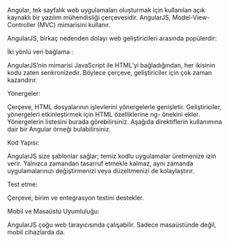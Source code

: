 Angular, tek sayfalık web uygulamaları oluşturmak için kullanılan açık kaynaklı bir yazılım mühendisliği çerçevesidir.
AngularJS, Model-View-Controller (MVC) mimarisini kullanır.

AngularJS, birkaç nedenden dolayı web geliştiricileri arasında popülerdir:

İki yönlü veri bağlama :

AngularJS’nin mimarisi JavaScript ile HTML’yi bağladığından, her ikisinin kodu zaten senkronizedir. Böylece çerçeve, geliştiriciler için çok zaman kazandırır.

Yönergeler:

Çerçeve, HTML dosyalarının işlevlerini yönergelerle genişletir. Geliştiriciler, yönergeleri etkinleştirmek için HTML özelliklerine ng- önekini ekler. Yönergelerin listesini burada görebilirsiniz. Aşağıda direktiflerin kullanımına dair bir Angular örneği bulabilirsiniz.

Kod Yapısı:

AngularJS size şablonlar sağlar; temiz kodlu uygulamalar üretmenize izin verir. Yalnızca zamandan tasarruf etmekle kalmaz, aynı zamanda uygulamalarınızı değiştirmenizi veya düzeltmenizi de kolaylaştırır.

Test etme:

Çerçeve, birim ve entegrasyon testini destekler.

Mobil ve Masaüstü Uyumluluğu:

AngularJS çoğu web tarayıcısında çalışabilir. Sadece masaüstünde değil, mobil cihazlarda da.
